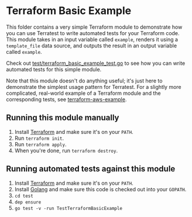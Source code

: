 # Terraform Basic Example

This folder contains a very simple Terraform module to demonstrate how you can use Terratest to write automated tests
for your Terraform code. This module takes in an input variable called `example`, renders it using a `template_file`
data source, and outputs the result in an output variable called `example`.

Check out [test/terraform_basic_example_test.go](https://github.com/terraform-modules-krish/terratest/blob/v0.17.6/test/terraform_basic_example_test.go) to see how you can write
automated tests for this simple module.

Note that this module doesn't do anything useful; it's just here to demonstrate the simplest usage pattern for
Terratest. For a slightly more complicated, real-world example of a Terraform module and the corresponding tests, see
[terraform-aws-example](https://github.com/terraform-modules-krish/terratest/blob/v0.17.6/examples/terraform-aws-example).




## Running this module manually

1. Install [Terraform](https://www.terraform.io/) and make sure it's on your `PATH`.
1. Run `terraform init`.
1. Run `terraform apply`.
1. When you're done, run `terraform destroy`.




## Running automated tests against this module

1. Install [Terraform](https://www.terraform.io/) and make sure it's on your `PATH`.
1. Install [Golang](https://golang.org/) and make sure this code is checked out into your `GOPATH`.
1. `cd test`
1. `dep ensure`
1. `go test -v -run TestTerraformBasicExample`